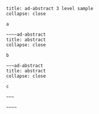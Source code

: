 ````ad-abstract
title: ad-abstract 3 level sample
collapse: close

a

~~~~ad-abstract
title: abstract
collapse: close

b

~~~ad-abstract
title: abstract
collapse: close

c

~~~

~~~~

````

